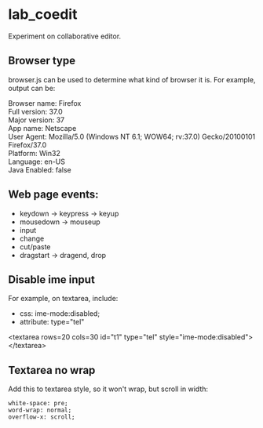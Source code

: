 # lab_coedit
Experiment on collaborative editor.

Browser type
-----
browser.js can be used to determine what kind of browser it is. For example, output can be:

Browser name: Firefox  
Full version: 37.0  
Major version: 37  
App name: Netscape  
User Agent: Mozilla/5.0 (Windows NT 6.1; WOW64; rv:37.0) Gecko/20100101 Firefox/37.0  
Platform: Win32  
Language: en-US  
Java Enabled: false  

Web page events:
-----

- keydown -> keypress -> keyup
- mousedown -> mouseup
- input
- change
- cut/paste
- dragstart -> dragend, drop
 
Disable ime input
-----

For example, on textarea, include:

- css: ime-mode:disabled;
- attribute: type="tel"

&lt;textarea rows=20 cols=30 id="t1" type="tel" style="ime-mode:disabled">&lt;/textarea>

Textarea no wrap
--------------

Add this to textarea style, so it won't wrap, but scroll in width:

    white-space: pre;
    word-wrap: normal;
    overflow-x: scroll;


